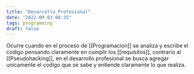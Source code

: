 ```yaml
---
title: "Desarrollo Profesional"
date: "2022-09-03 08:35"
tags: programming
draft: false
---
```

Ocurre cuando en el proceso de [[Programacion]] se analiza y escribe el codigo pensando claramente en cumplir los [[requisitos]], contrario al [[Pseudohacking]], en el desarrollo profesional se busca agregar unicamente el codigo que se sabe y entiende claramente lo que realiza.
